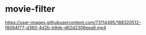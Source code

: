 # movie-filter

https://user-images.githubusercontent.com/73114495/188320512-f8064f77-d360-4d2b-b9de-d62d2306eea6.mp4
